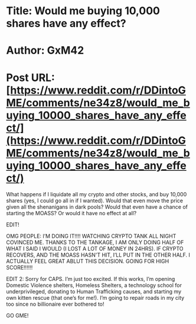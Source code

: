 # Title: Would me buying 10,000 shares have any effect?
# Author: GxM42
# Post URL: [https://www.reddit.com/r/DDintoGME/comments/ne34z8/would_me_buying_10000_shares_have_any_effect/](https://www.reddit.com/r/DDintoGME/comments/ne34z8/would_me_buying_10000_shares_have_any_effect/)


What happens if I liquidate all my crypto and other stocks, and buy 10,000 shares (yes, I could go all in if I wanted). Would that even move the price given all the shenanigans in dark pools? Would that even have a chance of starting the MOASS? Or would it have no effect at all?

EDIT!

OMG PEOPLE: I’M DOING IT!!!! WATCHING CRYPTO TANK ALL NIGHT COVINCED ME. THANKS TO THE TANKAGE, I AM ONLY DOING HALF OF WHAT I SAID I WOULD (I LOST A LOT OF MONEY IN 24HRS). IF CRYPTO RECOVERS, AND THE MOASS HASN'T HIT, I’LL PUT IN THE OTHER HALF. I ACTUALLY FEEL GREAT ABLUT THIS DECISION. GOING FOR HIGH SCORE!!!!!!

EDIT 2: Sorry for CAPS. I’m just too excited. If this works, I’m opening Domestic Violence shelters, Homeless Shelters, a technology school for underprivileged, donating to Human Trafficking causes, and starting my own kitten rescue (that one’s for me!). I’m going to repair roads in my city too since no billionaire ever bothered to!

GO GME!